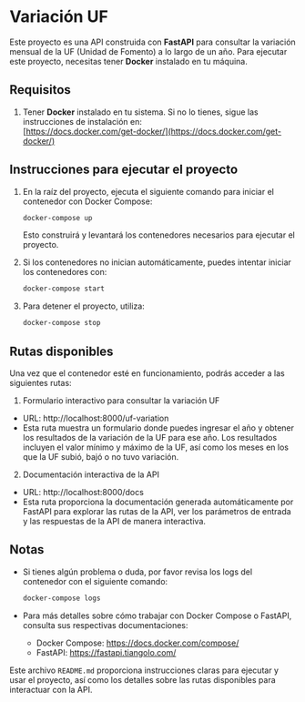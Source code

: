 # Variación UF

Este proyecto es una API construida con **FastAPI** para consultar la variación mensual de la UF (Unidad de Fomento) a lo largo de un año. Para ejecutar este proyecto, necesitas tener **Docker** instalado en tu máquina.

## Requisitos

1. Tener **Docker** instalado en tu sistema. Si no lo tienes, sigue las instrucciones de instalación en:  
   [https://docs.docker.com/get-docker/](https://docs.docker.com/get-docker/)

## Instrucciones para ejecutar el proyecto

1. En la raíz del proyecto, ejecuta el siguiente comando para iniciar el contenedor con Docker Compose:
    ```bash
    docker-compose up
   ```

    Esto construirá y levantará los contenedores necesarios para ejecutar el proyecto.

2. Si los contenedores no inician automáticamente, puedes intentar iniciar los contenedores con:
    ```bash
    docker-compose start
    ```
3. Para detener el proyecto, utiliza:

    ```bash
    docker-compose stop
    ```

## Rutas disponibles

Una vez que el contenedor esté en funcionamiento, podrás acceder a las siguientes rutas:

1. Formulario interactivo para consultar la variación UF
* URL: http://localhost:8000/uf-variation
* Esta ruta muestra un formulario donde puedes ingresar el año y obtener los resultados de la variación de la UF para ese año. Los resultados incluyen el valor mínimo y máximo de la UF, así como los meses en los que la UF subió, bajó o no tuvo variación.

2. Documentación interactiva de la API
* URL: http://localhost:8000/docs
* Esta ruta proporciona la documentación generada automáticamente por FastAPI para explorar las rutas de la API, ver los parámetros de entrada y las respuestas de la API de manera interactiva.

## Notas

* Si tienes algún problema o duda, por favor revisa los logs del contenedor con el siguiente comando:

    ```bash
    docker-compose logs
    ```
* Para más detalles sobre cómo trabajar con Docker Compose o FastAPI, consulta sus respectivas documentaciones:

    * Docker Compose: https://docs.docker.com/compose/
    * FastAPI: https://fastapi.tiangolo.com/


Este archivo `README.md` proporciona instrucciones claras para ejecutar y usar el proyecto, así como los detalles sobre las rutas disponibles para interactuar con la API.

